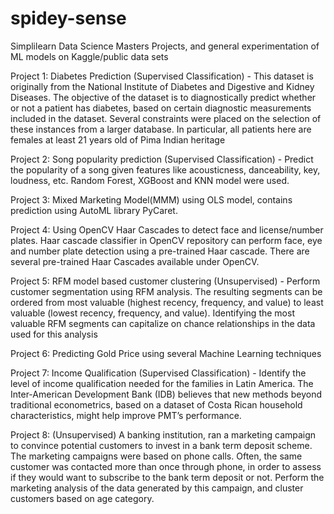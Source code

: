 # spidey-sense
Simplilearn Data Science Masters Projects, and general experimentation of ML models on Kaggle/public data sets

Project 1: Diabetes Prediction (Supervised Classification) - 
This dataset is originally from the National Institute of Diabetes and Digestive and Kidney Diseases. 
The objective of the dataset is to diagnostically predict whether or not a patient has diabetes, based on certain diagnostic measurements included in the dataset. 
Several constraints were placed on the selection of these instances from a larger database. In particular, all patients here are females at least 21 years old of 
Pima Indian heritage

Project 2: Song popularity prediction (Supervised Classification) - 
Predict the popularity of a song given features like acousticness, danceability, key, loudness, etc. Random Forest, XGBoost and KNN model were used.

Project 3: Mixed Marketing Model(MMM) using OLS model, contains prediction using AutoML library PyCaret.

Project 4: Using OpenCV Haar Cascades to detect face and license/number plates. Haar cascade classifier in OpenCV repository can perform face, eye and number plate detection using a pre-trained Haar cascade. There are several pre-trained Haar Cascades available under OpenCV.

Project 5: RFM model based customer clustering (Unsupervised) - 
Perform customer segmentation using RFM analysis. The resulting segments can be ordered from most valuable (highest recency, frequency, and value) 
to least valuable (lowest recency, frequency, and value). Identifying the most valuable RFM segments can capitalize on chance relationships in the data used for this analysis

Project 6: Predicting Gold Price using several Machine Learning techniques

Project 7: Income Qualification (Supervised Classification) - 
Identify the level of income qualification needed for the families in Latin America. The Inter-American Development Bank (IDB) believes that 
new methods beyond traditional econometrics, based on a dataset of Costa Rican household characteristics, might help improve PMT’s performance.

Project 8: (Unsupervised) A banking institution, ran a marketing campaign to convince potential customers to invest in a bank term deposit scheme. The marketing campaigns were based on phone calls. Often, the same customer was contacted more than once through phone, in order to assess if they would want to subscribe to the bank term deposit or not. Perform the marketing analysis of the data generated by this campaign, and cluster customers based on age category.
